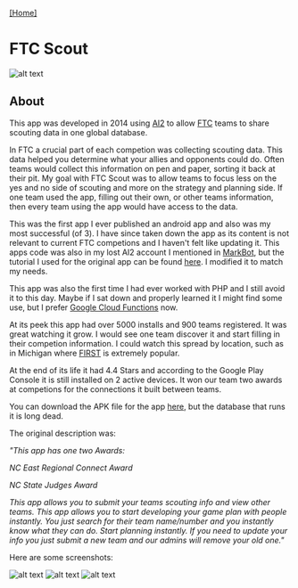 [[Home]](https://orange.haus)

# FTC Scout

![alt text](https://orange.haus/ftcscout/appicon.png "FTC Scout Icon")

## About
This app was developed in 2014 using [AI2](http://appinventor.mit.edu/explore/) to allow [FTC](https://www.firstinspires.org/robotics/ftc) teams to share scouting data in one global database.

In FTC a crucial part of each competion was collecting scouting data. This data helped you determine what your allies and opponents could do. Often teams would collect this information on pen and paper, sorting it back at their pit. My goal with FTC Scout was to allow teams to focus less on the yes and no side of scouting and more on the strategy and planning side. If one team used the app, filling out their own, or other teams information, then every team using the app would have access to the data.

This was the first app I ever published an android app and also was my most successful (of 3). I have since taken down the app as its content is not relevant to current FTC competions and I haven't felt like updating it. This apps code was also in my lost AI2 account I mentioned in [MarkBot](http://orange.haus/markbot), but the tutorial I used for the original app can be found [here](http://www.newthinktank.com/2014/05/connect-app-inventor-mysql-database/). I modified it to match my needs.

This app was also the first time I had ever worked with PHP and I still avoid it to this day. Maybe if I sat down and properly learned it I might find some use, but I prefer [Google Cloud Functions](https://cloud.google.com/functions/) now.

At its peek this app had over 5000 installs and 900 teams registered. It was great watching it grow. I would see one team discover it and start filling in their competion information. I could watch this spread by location, such as in Michigan where [FIRST](https://www.firstinspires.org) is extremely popular.

At the end of its life it had 4.4 Stars and according to the Google Play Console it is still installed on 2 active devices. It won our team two awards at competions for the connections it built between teams.

You can download the APK file for the app [here](https://orange.haus/ftcscout/scout.apk), but the database that runs it is long dead.

The original description was: 

*"This app has one two Awards:*

*NC East Regional Connect Award*

*NC State Judges Award*

*This app allows you to submit your teams scouting info and view other teams. This app allows you to start developing your game plan with people instantly. You just search for their team name/number and you instantly know what they can do. Start planning instantly. If you need to update your info you just submit a new team and our admins will remove your old one."*


Here are some screenshots:

![alt text](https://orange.haus/ftcscout/screenshot1.png "Screenshot 1")
![alt text](https://orange.haus/ftcscout/screenshot2.png "Screenshot 2")
![alt text](https://orange.haus/ftcscout/screenshot3.png "Screenshot 3")